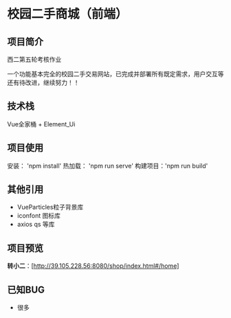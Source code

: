 # 校园二手商城（前端）
## 项目简介
西二第五轮考核作业

一个功能基本完全的校园二手交易网站，已完成并部署所有既定需求，用户交互等还有待改进，继续努力！！
## 技术栈
Vue全家桶 + Element_Ui
## 项目使用
安装： 'npm install'
热加载： 'npm run serve'
构建项目：'npm run build'
## 其他引用
- VueParticles粒子背景库
- iconfont 图标库
- axios qs 等库
## 项目预览
**转小二**：[http://39.105.228.56:8080/shop/index.html#/home]
## 已知BUG
- 很多
